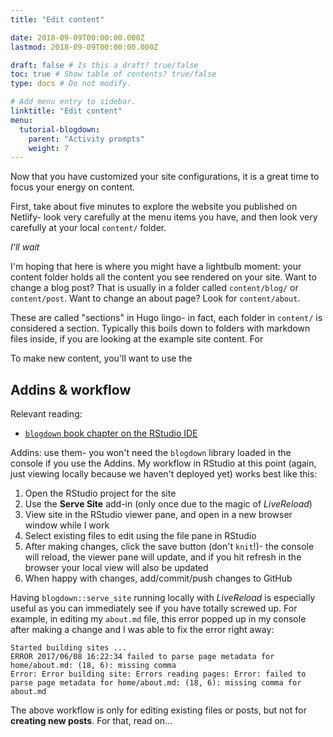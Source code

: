 ```yaml
---
title: "Edit content"

date: 2018-09-09T00:00:00.000Z
lastmod: 2018-09-09T00:00:00.000Z

draft: false # Is this a draft? true/false
toc: true # Show table of contents? true/false
type: docs # Do not modify.

# Add menu entry to sidebar.
linktitle: "Edit content"
menu:
  tutorial-blogdown:
    parent: "Activity prompts"
    weight: 7
---
```




Now that you have customized your site configurations, it is a great time to focus your energy on content. 

First, take about five minutes to explore the website you published on Netlify- look very carefully at the menu items you have, and then look very carefully at your local `content/` folder. 

*I'll wait*

I'm hoping that here is where you might have a lightbulb moment: your content folder holds all the content you see rendered on your site. Want to change a blog post? That is usually in a folder called `content/blog/` or `content/post`. Want to change an about page? Look for `content/about`. 

These are called "sections" in Hugo lingo- in fact, each folder in `content/` is considered a section. Typically this boils down to folders with markdown files inside, if you are looking at the example site content. For 




To make new content, you'll want to use the 

## Addins & workflow

Relevant reading:

* [`blogdown` book chapter on the RStudio IDE](https://bookdown.org/yihui/blogdown/rstudio-ide.html)


Addins: use them- you won't need the `blogdown` library loaded in the console if you use the Addins. My workflow in RStudio at this point (again, just viewing locally because we haven't deployed yet) works best like this:

1. Open the RStudio project for the site
2. Use the **Serve Site** add-in (only once due to the magic of *LiveReload*)
3. View site in the RStudio viewer pane, and open in a new browser window while I work
3. Select existing files to edit using the file pane in RStudio
4. After making changes, click the save button (don't `knit`!)- the console will reload, the viewer pane will update, and if you hit refresh in the browser your local view will also be updated
5. When happy with changes, add/commit/push changes to GitHub

Having `blogdown::serve_site` running locally with *LiveReload* is especially useful as you can immediately see if you have totally screwed up. For example, in editing my `about.md` file, this error popped up in my console after making a change and I was able to fix the error right away:

```
Started building sites ...
ERROR 2017/06/08 16:22:34 failed to parse page metadata for home/about.md: (18, 6): missing comma
Error: Error building site: Errors reading pages: Error: failed to parse page metadata for home/about.md: (18, 6): missing comma for about.md
```


The above workflow is only for editing existing files or posts, but not for **creating new posts**. For that, read on...
